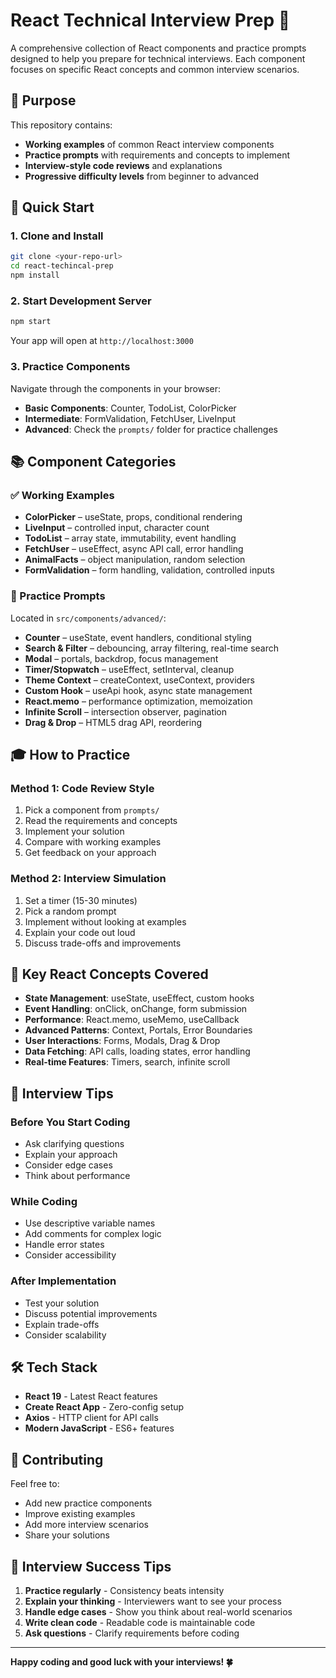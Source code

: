 # React Technical Interview Prep 🚀

A comprehensive collection of React components and practice prompts designed to help you prepare for technical interviews. Each component focuses on specific React concepts and common interview scenarios.

## 🎯 Purpose

This repository contains:
- **Working examples** of common React interview components
- **Practice prompts** with requirements and concepts to implement
- **Interview-style code reviews** and explanations
- **Progressive difficulty levels** from beginner to advanced

## 🚀 Quick Start

### 1. Clone and Install
```bash
git clone <your-repo-url>
cd react-techincal-prep
npm install
```

### 2. Start Development Server
```bash
npm start
```
Your app will open at `http://localhost:3000`

### 3. Practice Components
Navigate through the components in your browser:
- **Basic Components**: Counter, TodoList, ColorPicker
- **Intermediate**: FormValidation, FetchUser, LiveInput
- **Advanced**: Check the `prompts/` folder for practice challenges

## 📚 Component Categories

### ✅ Working Examples
- **ColorPicker** – useState, props, conditional rendering
- **LiveInput** – controlled input, character count
- **TodoList** – array state, immutability, event handling
- **FetchUser** – useEffect, async API call, error handling
- **AnimalFacts** – object manipulation, random selection
- **FormValidation** – form handling, validation, controlled inputs

### 🎯 Practice Prompts
Located in `src/components/advanced/`:
- **Counter** – useState, event handlers, conditional styling
- **Search & Filter** – debouncing, array filtering, real-time search
- **Modal** – portals, backdrop, focus management
- **Timer/Stopwatch** – useEffect, setInterval, cleanup
- **Theme Context** – createContext, useContext, providers
- **Custom Hook** – useApi hook, async state management
- **React.memo** – performance optimization, memoization
- **Infinite Scroll** – intersection observer, pagination
- **Drag & Drop** – HTML5 drag API, reordering

## 🎓 How to Practice

### Method 1: Code Review Style
1. Pick a component from `prompts/`
2. Read the requirements and concepts
3. Implement your solution
4. Compare with working examples
5. Get feedback on your approach

### Method 2: Interview Simulation
1. Set a timer (15-30 minutes)
2. Pick a random prompt
3. Implement without looking at examples
4. Explain your code out loud
5. Discuss trade-offs and improvements

## 🧠 Key React Concepts Covered

- **State Management**: useState, useEffect, custom hooks
- **Event Handling**: onClick, onChange, form submission
- **Performance**: React.memo, useMemo, useCallback
- **Advanced Patterns**: Context, Portals, Error Boundaries
- **User Interactions**: Forms, Modals, Drag & Drop
- **Data Fetching**: API calls, loading states, error handling
- **Real-time Features**: Timers, search, infinite scroll

## 📖 Interview Tips

### Before You Start Coding
- Ask clarifying questions
- Explain your approach
- Consider edge cases
- Think about performance

### While Coding
- Use descriptive variable names
- Add comments for complex logic
- Handle error states
- Consider accessibility

### After Implementation
- Test your solution
- Discuss potential improvements
- Explain trade-offs
- Consider scalability

## 🛠️ Tech Stack

- **React 19** - Latest React features
- **Create React App** - Zero-config setup
- **Axios** - HTTP client for API calls
- **Modern JavaScript** - ES6+ features

## 📝 Contributing

Feel free to:
- Add new practice components
- Improve existing examples
- Add more interview scenarios
- Share your solutions

## 🎯 Interview Success Tips

1. **Practice regularly** - Consistency beats intensity
2. **Explain your thinking** - Interviewers want to see your process
3. **Handle edge cases** - Show you think about real-world scenarios
4. **Write clean code** - Readable code is maintainable code
5. **Ask questions** - Clarify requirements before coding

---

**Happy coding and good luck with your interviews! 🍀**